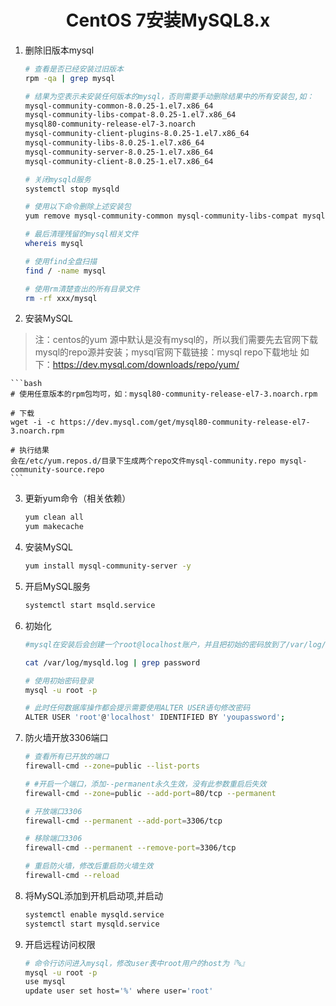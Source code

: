 # <center>CentOS 7安装MySQL8.x  

1. 删除旧版本mysql

    ```bash
    # 查看是否已经安装过旧版本 
    rpm -qa | grep mysql

    # 结果为空表示未安装任何版本的mysql，否则需要手动删除结果中的所有安装包,如：
    mysql-community-common-8.0.25-1.el7.x86_64
    mysql-community-libs-compat-8.0.25-1.el7.x86_64
    mysql80-community-release-el7-3.noarch
    mysql-community-client-plugins-8.0.25-1.el7.x86_64
    mysql-community-libs-8.0.25-1.el7.x86_64
    mysql-community-server-8.0.25-1.el7.x86_64
    mysql-community-client-8.0.25-1.el7.x86_64 

    # 关闭mysqld服务
    systemctl stop mysqld

    # 使用以下命令删除上述安装包
    yum remove mysql-community-common mysql-community-libs-compat mysql-community-client-plugins mysql-community-libs mysql-community-server mysql-community-client

    # 最后清理残留的mysql相关文件
    whereis mysql

    # 使用find全盘扫描
    find / -name mysql

    # 使用rm清楚查出的所有目录文件
    rm -rf xxx/mysql
    ```   

2. 安装MySQL  
> 注：centos的yum 源中默认是没有mysql的，所以我们需要先去官网下载mysql的repo源并安装；mysql官网下载链接：mysql repo下载地址 如下：https://dev.mysql.com/downloads/repo/yum/  

    ```bash
    # 使用任意版本的rpm包均可，如：mysql80-community-release-el7-3.noarch.rpm

    # 下载
    wget -i -c https://dev.mysql.com/get/mysql80-community-release-el7-3.noarch.rpm

    # 执行结果
    会在/etc/yum.repos.d/目录下生成两个repo文件mysql-community.repo mysql-community-source.repo
    ```  

3. 更新yum命令（相关依赖）

    ```bash
    yum clean all
    yum makecache
    ```

4. 安装MySQL

    ```bash
    yum install mysql-community-server -y
    ```

5. 开启MySQL服务

    ```bash
    systemctl start msqld.service
    ```

6. 初始化

    ```bash
    #mysql在安装后会创建一个root@localhost账户，并且把初始的密码放到了/var/log/mysqld.log文件中

    cat /var/log/mysqld.log | grep password

    # 使用初始密码登录
    mysql -u root -p

    # 此时任何数据库操作都会提示需要使用ALTER USER语句修改密码
    ALTER USER 'root'@'localhost' IDENTIFIED BY 'youpassword';
    ```

7. 防火墙开放3306端口

    ```bash
    # 查看所有已开放的端口
    firewall-cmd --zone=public --list-ports

    # #开启一个端口，添加--permanent永久生效，没有此参数重启后失效
    firewall-cmd --zone=public --add-port=80/tcp --permanent

    # 开放端口3306
    firewall-cmd --permanent --add-port=3306/tcp

    # 移除端口3306
    firewall-cmd --permanent --remove-port=3306/tcp

    # 重启防火墙，修改后重启防火墙生效
    firewall-cmd --reload
    ```

8. 将MySQL添加到开机启动项,并启动

    ```bash
    systemctl enable mysqld.service
    systemctl start mysqld.service
    ```

9. 开启远程访问权限

    ```bash
    # 命令行访问进入mysql，修改user表中root用户的host为『%』
    mysql -u root -p
    use mysql
    update user set host='%' where user='root'
    ```





